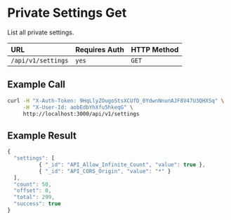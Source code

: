 # Private Settings Get

List all private settings.

| URL | Requires Auth | HTTP Method |
| :--- | :--- | :--- |
| `/api/v1/settings` | `yes` | `GET` |

## Example Call

```bash
curl -H "X-Auth-Token: 9HqLlyZOugoStsXCUfD_0YdwnNnunAJF8V47U3QHXSq" \
     -H "X-User-Id: aobEdbYhXfu5hkeqG" \
     http://localhost:3000/api/v1/settings
```

## Example Result

```javascript
{
  "settings": [
          { "_id": "API_Allow_Infinite_Count", "value": true },
          { "_id": "API_CORS_Origin", "value": "*" }
  ],
  "count": 50,
  "offset": 0,
  "total": 299,
  "success": true
}
```


